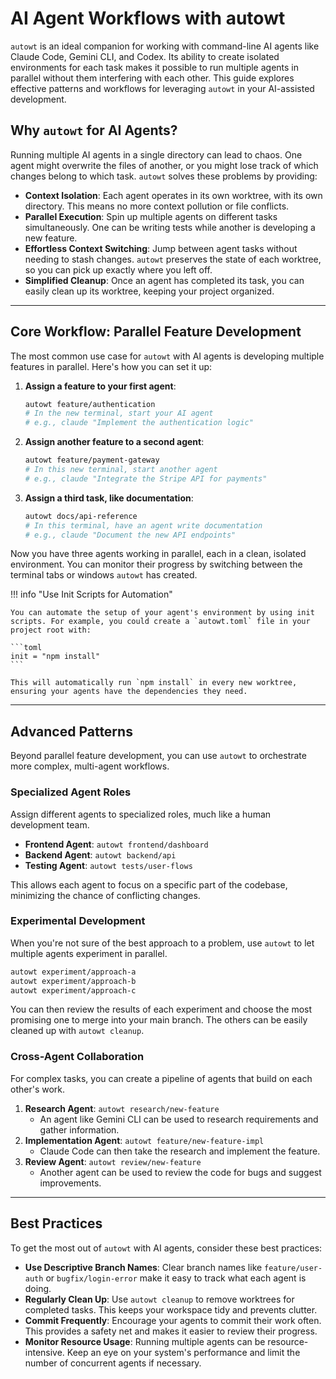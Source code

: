 # AI Agent Workflows with autowt

`autowt` is an ideal companion for working with command-line AI agents like Claude Code, Gemini CLI, and Codex. Its ability to create isolated environments for each task makes it possible to run multiple agents in parallel without them interfering with each other. This guide explores effective patterns and workflows for leveraging `autowt` in your AI-assisted development.

## Why `autowt` for AI Agents?

Running multiple AI agents in a single directory can lead to chaos. One agent might overwrite the files of another, or you might lose track of which changes belong to which task. `autowt` solves these problems by providing:

*   **Context Isolation**: Each agent operates in its own worktree, with its own directory. This means no more context pollution or file conflicts.
*   **Parallel Execution**: Spin up multiple agents on different tasks simultaneously. One can be writing tests while another is developing a new feature.
*   **Effortless Context Switching**: Jump between agent tasks without needing to stash changes. `autowt` preserves the state of each worktree, so you can pick up exactly where you left off.
*   **Simplified Cleanup**: Once an agent has completed its task, you can easily clean up its worktree, keeping your project organized.

---

## Core Workflow: Parallel Feature Development

The most common use case for `autowt` with AI agents is developing multiple features in parallel. Here's how you can set it up:

1.  **Assign a feature to your first agent**:
    ```bash
    autowt feature/authentication
    # In the new terminal, start your AI agent
    # e.g., claude "Implement the authentication logic"
    ```

2.  **Assign another feature to a second agent**:
    ```bash
    autowt feature/payment-gateway
    # In this new terminal, start another agent
    # e.g., claude "Integrate the Stripe API for payments"
    ```

3.  **Assign a third task, like documentation**:
    ```bash
    autowt docs/api-reference
    # In this terminal, have an agent write documentation
    # e.g., claude "Document the new API endpoints"
    ```

Now you have three agents working in parallel, each in a clean, isolated environment. You can monitor their progress by switching between the terminal tabs or windows `autowt` has created.

!!! info "Use Init Scripts for Automation"

    You can automate the setup of your agent's environment by using init scripts. For example, you could create a `autowt.toml` file in your project root with:

    ```toml
    init = "npm install"
    ```

    This will automatically run `npm install` in every new worktree, ensuring your agents have the dependencies they need.

---

## Advanced Patterns

Beyond parallel feature development, you can use `autowt` to orchestrate more complex, multi-agent workflows.

### Specialized Agent Roles

Assign different agents to specialized roles, much like a human development team.

*   **Frontend Agent**: `autowt frontend/dashboard`
*   **Backend Agent**: `autowt backend/api`
*   **Testing Agent**: `autowt tests/user-flows`

This allows each agent to focus on a specific part of the codebase, minimizing the chance of conflicting changes.

### Experimental Development

When you're not sure of the best approach to a problem, use `autowt` to let multiple agents experiment in parallel.

```bash
autowt experiment/approach-a
autowt experiment/approach-b
autowt experiment/approach-c
```

You can then review the results of each experiment and choose the most promising one to merge into your main branch. The others can be easily cleaned up with `autowt cleanup`.

### Cross-Agent Collaboration

For complex tasks, you can create a pipeline of agents that build on each other's work.

1.  **Research Agent**: `autowt research/new-feature`
    *   An agent like Gemini CLI can be used to research requirements and gather information.
2.  **Implementation Agent**: `autowt feature/new-feature-impl`
    *   Claude Code can then take the research and implement the feature.
3.  **Review Agent**: `autowt review/new-feature`
    *   Another agent can be used to review the code for bugs and suggest improvements.

---

## Best Practices

To get the most out of `autowt` with AI agents, consider these best practices:

*   **Use Descriptive Branch Names**: Clear branch names like `feature/user-auth` or `bugfix/login-error` make it easy to track what each agent is doing.
*   **Regularly Clean Up**: Use `autowt cleanup` to remove worktrees for completed tasks. This keeps your workspace tidy and prevents clutter.
*   **Commit Frequently**: Encourage your agents to commit their work often. This provides a safety net and makes it easier to review their progress.
*   **Monitor Resource Usage**: Running multiple agents can be resource-intensive. Keep an eye on your system's performance and limit the number of concurrent agents if necessary.
